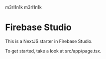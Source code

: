m3rl1n1k
m3rl1n1k
# Firebase Studio

This is a NextJS starter in Firebase Studio.

To get started, take a look at src/app/page.tsx.
